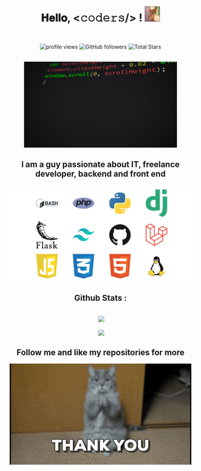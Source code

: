 <div align="center">
<h1>
    𝐇𝐞𝐥𝐥𝐨, <𝚌𝚘𝚍𝚎𝚛𝚜/> !
  <a target="_blank">
      <img src="https://github.com/DeepSociety/DeepSociety/blob/main/hi.gif?raw=true" width="40">
    </a>
  </h1>
  <br/>
  
<p align="center">
    <img src="https://gpvc.arturio.dev/DeepSociety" alt="profile views"> 
    <img alt="GitHub followers" src="https://img.shields.io/github/followers/DeepSociety?label=Followers&style=social"> 
    <img src="https://img.shields.io/github/stars/DeepSociety?label=Stars" alt="Total Stars">
</p>
  <br>
  <img width="80%" src="https://github.com/DeepSociety/DeepSociety/blob/main/program.gif?raw=true" alt="">
    <h2>I am a guy passionate about IT, freelance developer, backend and front end</h2>
     <img src="https://github.com/DeepSociety/DeepSociety/blob/main/skills.jpg?raw=true" alt="">
  
  <h2>Github Stats : </h2>

  <br>
    <img src="https://github-readme-stats.vercel.app/api?username=DeepSociety&show_icons=true&theme=radical" alt="">
      <img height="195px" src="https://github-readme-stats.vercel.app/api/top-langs/?username=DeepSociety&text_color=FFFFFF&bg_color=000000&title_color=94b4a4&langs_count=15&layout=compact&hide_border=true" />

  <br>
  <br>
        <img src="https://github-readme-stats.vercel.app/api/pin/?username=DeepSociety&repo=wiki-termux" alt="">
        <img src="https://github-readme-stats.vercel.app/api/pin/?username=DeepSociety&repo=AIOPhish">
        <br>
        <h2>Follow me and like my repositories for more</h2>
        <img src="https://github.com/DeepSociety/DeepSociety/blob/main/thanks.gif?raw=true" alt="">
</div>
